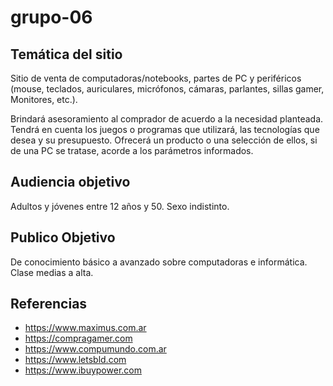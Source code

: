 # grupo-06

## Temática del sitio

Sitio de venta de computadoras/notebooks, partes de PC y periféricos (mouse, teclados, auriculares, micrófonos, cámaras, parlantes, sillas gamer, Monitores, etc.). 

Brindará asesoramiento al comprador de acuerdo a la necesidad planteada. Tendrá en cuenta los juegos o programas que utilizará, las tecnologías que desea y su presupuesto. Ofrecerá un producto o una selección de ellos, si de una PC se tratase, acorde a los parámetros informados.

## Audiencia objetivo
Adultos y jóvenes entre 12 años y 50. Sexo indistinto.

## Publico Objetivo
De conocimiento básico a avanzado sobre computadoras e informática. Clase medias a alta.

## Referencias
 - https://www.maximus.com.ar
 - https://compragamer.com
 - https://www.compumundo.com.ar
 - https://www.letsbld.com
 - https://www.ibuypower.com

